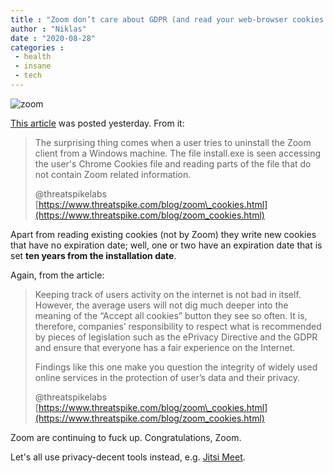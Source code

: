 ```yaml
---
title : "Zoom don’t care about GDPR (and read your web-browser cookies when installing)"
author : "Niklas"
date : "2020-08-28"
categories : 
 - health
 - insane
 - tech
---
```


![zoom](https://niklasblog.com/wp-content/image-19.png)

[This article](https://www.threatspike.com/blog/zoom_cookies.html) was posted yesterday. From it:

> The surprising thing comes when a user tries to uninstall the Zoom client from a Windows machine. The file install.exe is seen accessing the user's Chrome Cookies file and reading parts of the file that do not contain Zoom related information.
> 
> @threatspikelabs [https://www.threatspike.com/blog/zoom\_cookies.html](https://www.threatspike.com/blog/zoom_cookies.html)

<script note="" src="https://cdn.jsdelivr.net/gh/Blogger-Peer-Review/quotebacks@1/quoteback.js"></script>

Apart from reading existing cookies (not by Zoom) they write new cookies that have no expiration date; well, one or two have an expiration date that is set **ten years from the installation date**.

Again, from the article:

> Keeping track of users activity on the internet is not bad in itself. However, the average users will not dig much deeper into the meaning of the “Accept all cookies” button they see so often. It is, therefore, companies’ responsibility to respect what is recommended by pieces of legislation such as the ePrivacy Directive and the GDPR and ensure that everyone has a fair experience on the Internet.
> 
> Findings like this one make you question the integrity of widely used online services in the protection of user’s data and their privacy.
> 
> @threatspikelabs [https://www.threatspike.com/blog/zoom\_cookies.html](https://www.threatspike.com/blog/zoom_cookies.html)

<script note="" src="https://cdn.jsdelivr.net/gh/Blogger-Peer-Review/quotebacks@1/quoteback.js"></script>

Zoom are continuing to fuck up. Congratulations, Zoom.

Let's all use privacy-decent tools instead, e.g. [Jitsi Meet](https://meet.jit.si/).
